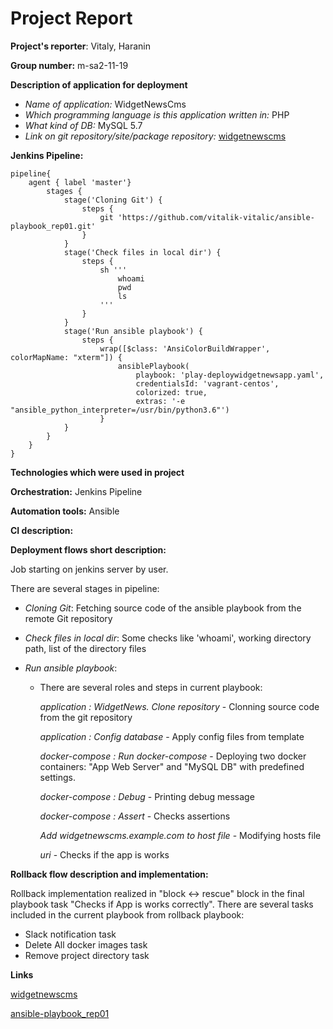 # Project Report
**Project's reporter**: Vitaly, Haranin

**Group number:** m-sa2-11-19

**Description of application for deployment**

* _Name of application:_ WidgetNewsCms
* _Which programming language is this application written in:_ PHP
* _What kind of DB:_ MySQL 5.7
* _Link on git repository/site/package repository:_ <a href="https://github.com/vitalik-vitalic/widgetnewscms">widgetnewscms</a>

**Jenkins Pipeline:**
```JenkinsPipeline
pipeline{
    agent { label 'master'}
        stages {
            stage('Cloning Git') {
    			steps {
    				git 'https://github.com/vitalik-vitalic/ansible-playbook_rep01.git'
    			}
		    }
		    stage('Check files in local dir') {
    			steps {
    				sh '''
    				    whoami
    				    pwd
    				    ls
    				'''
    			}
		    }
            stage('Run ansible playbook') {
    			steps {
    				wrap([$class: 'AnsiColorBuildWrapper', colorMapName: "xterm"]) {
                        ansiblePlaybook( 
                            playbook: 'play-deploywidgetnewsapp.yaml',
                            credentialsId: 'vagrant-centos',
                            colorized: true,
                            extras: '-e "ansible_python_interpreter=/usr/bin/python3.6"') 
                    }
    	    }
		}
    }
}
```

**Technologies which were used in project**

**Orchestration:** Jenkins Pipeline

**Automation tools:** Ansible

**CI description:** 

**Deployment flows short description:**

Job starting on jenkins server by user. 

There are several stages in pipeline: 
- _Cloning Git_: Fetching source code of the ansible playbook from the remote Git repository
- _Check files in local dir_: Some checks like 'whoami', working directory path, list of the directory files
- _Run ansible playbook_: 

   - There are several roles and steps in current playbook:
     
     _application : WidgetNews. Clone repository_ - Clonning source code from the git repository
     
     _application : Config database_ - Apply config files from template

     _docker-compose : Run docker-compose_ - Deploying two docker containers: "App Web Server" and "MySQL DB" with predefined settings.
     
     _docker-compose : Debug_ - Printing debug message
     
     _docker-compose : Assert_ - Checks assertions
     
     _Add widgetnewscms.example.com to host file_ - Modifying hosts file
     
     _uri_ - Checks if the app is works
     
**Rollback flow description and implementation:**
  
Rollback implementation realized in "block <-> rescue" block in the final playbook task "Checks if App is works correctly". There are several tasks included in the current playbook from rollback playbook:

* Slack notification task
* Delete All docker images task
* Remove project directory task   
       
**Links**

<a href="https://github.com/vitalik-vitalic/widgetnewscms">widgetnewscms</a>

<a href="https://github.com/vitalik-vitalic/ansible-playbook_rep01">ansible-playbook_rep01</a>

